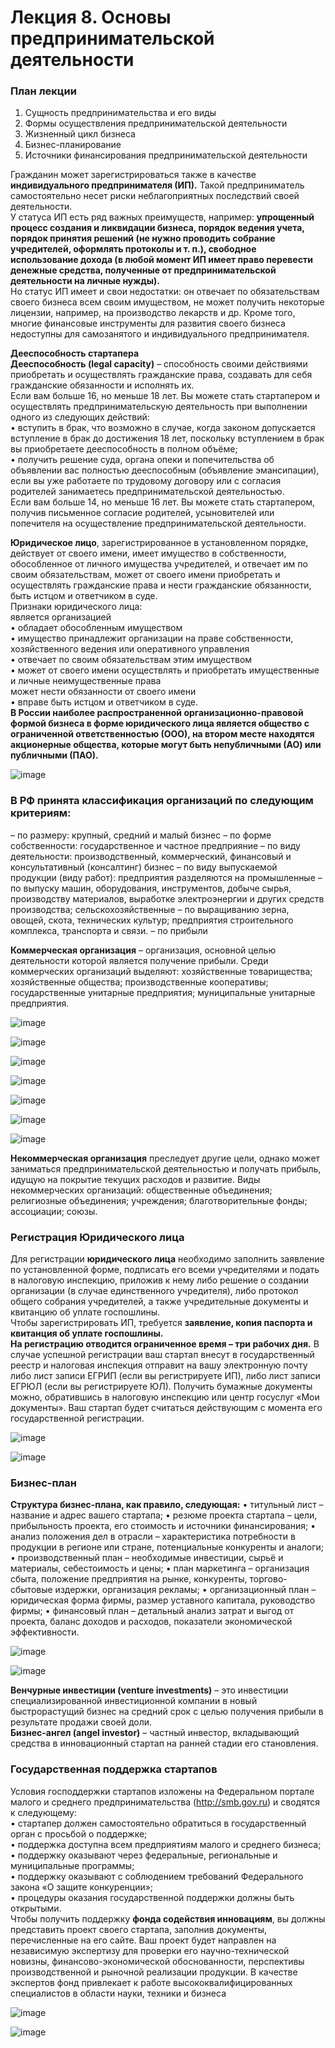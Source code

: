 # Лекция 8. Основы предпринимательской деятельности
### План лекции
1. Сущность предпринимательства и его виды
2. Формы осуществления предпринимательской деятельности
3. Жизненный цикл бизнеса
4. Бизнес-планирование
5. Источники финансирования предпринимательской деятельности


Гражданин может зарегистрироваться также в качестве **индивидуального
предпринимателя (ИП).** Такой предприниматель самостоятельно несет риски
неблагоприятных последствий своей деятельности.  
У статуса ИП есть ряд важных преимуществ, например: **упрощенный
процесс создания и ликвидации бизнеса, порядок ведения учета, порядок
принятия решений (не нужно проводить собрание учредителей, оформлять
протоколы и т. п.), свободное использование дохода (в любой момент ИП
имеет право перевести денежные средства, полученные от
предпринимательской деятельности на личные нужды).**  
Но статус ИП имеет и свои недостатки: он отвечает по обязательствам
своего бизнеса всем своим имуществом, не может получить некоторые
лицензии, например, на производство лекарств и др. Кроме того, многие
финансовые инструменты для развития своего бизнеса недоступны для
самозанятого и индивидуального предпринимателя.

**Дееспособность стартапера**  
**Дееспособность (legal capacity)** –
способность своими действиями
приобретать и осуществлять
гражданские права, создавать
для себя гражданские
обязанности и исполнять их.  
Если вам больше 16, но меньше 18 лет. Вы можете стать
стартапером и осуществлять предпринимательскую
деятельность при выполнении одного из следующих действий:  
• вступить в брак, что возможно в случае, когда законом
допускается вступление в брак до достижения 18 лет,
поскольку
вступлением в брак вы приобретаете дееспособность в
полном объёме;  
• получить решение суда, органа опеки и попечительства об
объявлении вас полностью дееспособным (объявление
эмансипации), если вы уже работаете по трудовому договору
или с согласия родителей занимаетесь предпринимательской
деятельностью.  
Если вам больше 14, но меньше 16 лет. Вы можете стать
стартапером, получив письменное согласие родителей,
усыновителей или попечителя на осуществление предпринимательской
деятельности.



**Юридическое лицо**,
зарегистрированное в установленном порядке, действует от своего имени,
имеет имущество в собственности, обособленное от личного имущества
учредителей, и отвечает им по своим обязательствам, может от своего имени
приобретать и осуществлять гражданские права и нести гражданские
обязанности, быть истцом и ответчиком в суде.  
Признаки юридического лица:  
является организацией  
• обладает обособленным имуществом  
• имущество принадлежит организации на праве собственности, хозяйственного ведения или oneративного управления  
• отвечает по своим обязательствам этим имуществом  
• может от своего имени осуществлять и приобретать имущественные и личные неимущественные права  
может нести обязанности от своего имени  
• вправе быть истцом и ответчиком в суде.  
**В России наиболее распространенной организационно-правовой формой
бизнеса в форме юридического лица является общество с ограниченной
ответственностью (ООО), на втором месте находятся акционерные общества,
которые могут быть непубличными (АО) или публичными (ПАО).**


![image](https://github.com/user-attachments/assets/e2c0b7c7-de5c-48b3-8a21-4cf7dca5e73b)

### В РФ принята классификация организаций по следующим критериям:
– по размеру: крупный, средний и малый бизнес
– по форме собственности: государственное и частное предприяние
– по виду деятельности: производственный, коммерческий, финансовый
и консультативный (консалтинг) бизнес
– по виду выпускаемой продукции (виду работ): предприятия
разделяются на промышленные – по выпуску машин, оборудования,
инструментов, добыче сырья, производству материалов, выработке
электроэнергии и других средств производства; сельскохозяйственные – по
выращиванию зерна, овощей, скота, технических культур; предприятия
строительного комплекса, транспорта и связи.
– по прибыли


**Коммерческая организация** – организация, основной целью
деятельности которой является получение прибыли. Среди коммерческих
организаций выделяют: хозяйственные товарищества; хозяйственные
общества; производственные кооперативы; государственные унитарные
предприятия; муниципальные унитарные предприятия.



![image](https://github.com/user-attachments/assets/88fb973c-ff9e-4095-973e-2cab01330968)

![image](https://github.com/user-attachments/assets/e1a28d71-ad15-46f6-8bba-aa27178a831d)

![image](https://github.com/user-attachments/assets/fc63ba84-e457-4d3e-abc4-9e55396746b1)

![image](https://github.com/user-attachments/assets/4f5c4484-2c6d-4768-b873-6d03df115b2c)

![image](https://github.com/user-attachments/assets/2aad8ad2-01c7-40b7-9527-4be3ca756643)

![image](https://github.com/user-attachments/assets/99cea3af-fdb7-47c9-a6a5-849c6daf061d)

![image](https://github.com/user-attachments/assets/859ee2a8-16ae-4559-82e0-941bc28314c8)



**Некоммерческая организация** преследует другие цели, однако может
заниматься предпринимательской деятельностью и получать прибыль,
идущую на покрытие текущих расходов и развитие. Виды некоммерческих
организаций: общественные объединения; религиозные объединения;
учреждения; благотворительные фонды; ассоциации; союзы.

### Регистрация Юридического лица
Для регистрации **юридического лица**
необходимо заполнить заявление по
установленной форме, подписать его
всеми учредителями и подать в
налоговую инспекцию, приложив к нему
либо решение о создании организации
(в случае единственного учредителя),
либо протокол общего собрания
учредителей, а также учредительные
документы и квитанцию об уплате
госпошлины.  
Чтобы зарегистрировать ИП, требуется
**заявление, копия паспорта и квитанция
об уплате госпошлины.**    
**На регистрацию отводится ограниченное время – три
рабочих дня.** В случае успешной регистрации ваш
стартап внесут в государственный реестр и
налоговая инспекция отправит на вашу
электронную почту либо лист записи ЕГРИП (если вы
регистрируете ИП), либо лист записи ЕГРЮЛ (если вы
регистрируете ЮЛ). Получить бумажные документы
можно, обратившись в налоговую инспекцию или
центр госуслуг «Мои документы». Ваш стартап будет
считаться действующим с момента его
государственной регистрации.


![image](https://github.com/user-attachments/assets/6d17b083-0910-4ca4-a58b-a113f851b2f4)

![image](https://github.com/user-attachments/assets/27a83c26-2e22-4cfb-bd35-3c64c800374e)



### Бизнес-план
**Структура бизнес-плана, как правило, следующая:**
• титульный лист – название и адрес вашего стартапа;
• резюме проекта стартапа – цели, прибыльность проекта, его стоимость и
источники финансирования;
• анализ положения дел в отрасли – характеристика потребности в
продукции в регионе или стране, потенциальные конкуренты и аналоги;
• производственный план – необходимые инвестиции, сырьё и материалы,
себестоимость и цены;
• план маркетинга – организация сбыта, положение предприятия на рынке,
конкуренты, торгово-сбытовые издержки, организация рекламы;
• организационный план – юридическая форма фирмы, размер уставного
капитала, руководство фирмы;
• финансовый план – детальный анализ затрат и выгод от проекта, баланс
доходов и расходов, показатели экономической эффективности.

![image](https://github.com/user-attachments/assets/b8065bb1-8fdc-4bb3-9074-c0533c462069)

![image](https://github.com/user-attachments/assets/301d81e4-9e2b-41d6-9eab-0828c1b42280)

**Венчурные инвестиции (venture investments)** – это
инвестиции специализированной инвестиционной
компании в новый быстрорастущий бизнес на
средний срок с целью получения прибыли в
результате продажи своей доли.  
**Бизнес-ангел (angel investor)** – частный инвестор,
вкладывающий средства в инновационный стартап
на ранней
стадии его становления.

### Государственная поддержка стартапов
Условия господдержки стартапов изложены на
Федеральном портале малого и среднего
предпринимательства (http://smb.gov.ru) и сводятся к
следующему:  
• стартапер должен самостоятельно обратиться в
государственный орган с просьбой о поддержке;  
• поддержка доступна всем предприятиям малого и
среднего бизнеса;  
• поддержку оказывают через федеральные,
региональные и муниципальные программы;  
• поддержку оказывают с соблюдением требований
Федерального закона «О защите конкуренции»;  
• процедуры оказания государственной поддержки
должны быть открытыми.  
Чтобы получить поддержку **фонда содействия
инновациям**, вы должны представить проект своего
стартапа, заполнив документы, перечисленные на его
сайте. Ваш проект будет направлен на независимую
экспертизу для проверки его научно-технической
новизны, финансово-экономической обоснованности,
перспективы производственной и рыночной
реализации продукции. В качестве экспертов фонд
привлекает к работе высококвалифицированных
специалистов в области науки, техники и бизнеса

![image](https://github.com/user-attachments/assets/078ccb1c-7930-44ec-8b10-f6bb46e474eb)

![image](https://github.com/user-attachments/assets/2d13ec4c-ca31-4302-a351-310a6adb6317)

